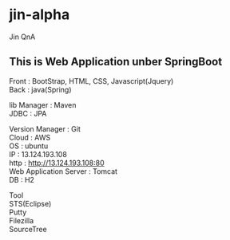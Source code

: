 # jin-alpha
Jin QnA

## This is Web Application unber SpringBoot

Front : BootStrap, HTML, CSS, Javascript(Jquery)<br />
Back : java(Spring)<br />

lib Manager : Maven<br />
JDBC : JPA<br />

Version Manager : Git<br />
Cloud : AWS<br />
OS : ubuntu<br />
IP : 13.124.193.108<br />
http : http://13.124.193.108:80<br />
Web Application Server : Tomcat<br />
DB : H2<br />

Tool<br />
STS(Eclipse)<br />
Putty<br />
Filezilla<br />
SourceTree<br />
